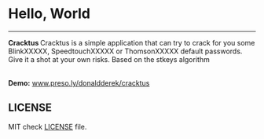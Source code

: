 <h1>Hello, World</h1>
<hr />
<p><strong>Cracktus </strong> Cracktus is a simple application that can try to crack for you some BlinkXXXXX, SpeedtouchXXXXX or ThomsonXXXXX default passwords. Give it a shot at your own risks. Based on the stkeys algorithm</p>
<br />
<span><strong>Demo:</strong> <a href="http://www.preso.ly/donaldderek/cracktus" target="_BLANK">www.preso.ly/donaldderek/cracktus</a></span>
<br />
<h2>LICENSE</h2>
MIT check <a href="https://github.com/DonaldDerek/cracktus/blob/master/LICENSE.md">LICENSE</a> file.
